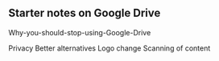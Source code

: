 ## Starter notes on Google Drive

Why-you-should-stop-using-Google-Drive

Privacy
Better alternatives
Logo change
Scanning of content

